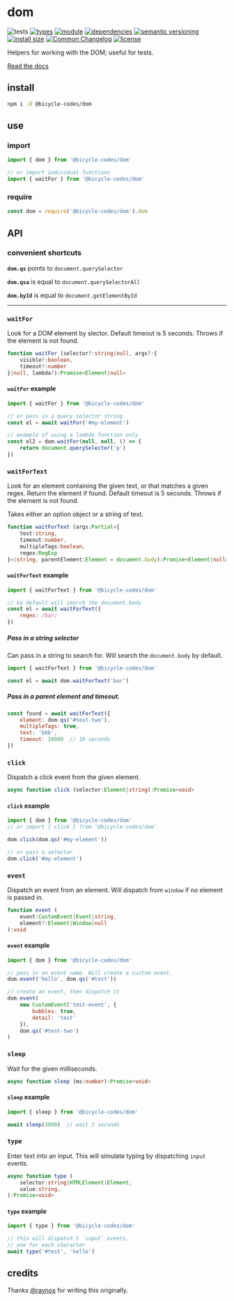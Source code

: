 # dom
![tests](https://github.com/bicycle-codes/dom/actions/workflows/nodejs.yml/badge.svg)
[![types](https://img.shields.io/npm/types/msgpackr?style=flat-square)](README.md)
[![module](https://img.shields.io/badge/module-ESM%2FCJS-blue?style=flat-square)](README.md)
[![dependencies](https://img.shields.io/badge/dependencies-zero-brightgreen.svg?style=flat-square)](package.json)
[![semantic versioning](https://img.shields.io/badge/semver-2.0.0-blue?logo=semver&style=flat-square)](https://semver.org/)
[![install size](https://flat.badgen.net/packagephobia/install/@bicycle-codes/dom)](https://packagephobia.com/result?p=@bicycle-codes/dom)
[![Common Changelog](https://nichoth.github.io/badge/common-changelog.svg)](https://common-changelog.org)
[![license](https://img.shields.io/badge/license-MIT-brightgreen.svg?style=flat-square)](LICENSE)

Helpers for working with the DOM; useful for tests.

[Read the docs](https://bicycle-codes.github.io/dom/)

## install
```sh
npm i -D @bicycle-codes/dom
```

## use

### import
```js
import { dom } from '@bicycle-codes/dom'

// or import individual functions
import { waitFor } from '@bicycle-codes/dom'
```

### require
```js
const dom = require('@bicycle-codes/dom').dom
```

## API

### convenient shortcuts

__`dom.qs`__ points to `document.querySelector`

__`dom.qsa`__ is equal to `document.querySelectorAll`

__`dom.byId`__ is equal to `document.getElementById`


-------


### `waitFor`
Look for a DOM element by slector. Default timeout is 5 seconds. Throws if the element is not found.

```ts
function waitFor (selector?:string|null, args?:{
    visible?:boolean,
    timeout?:number
}|null, lambda?):Promise<Element|null>
```

#### `waitFor` example
```js
import { waitFor } from '@bicycle-codes/dom'

// or pass in a query selector string
const el = await waitFor('#my-element')

// example of using a lambda function only
const el2 = dom.waitFor(null, null, () => {
    return document.querySelector('p')
})
```

### `waitForText`
Look for an element containing the given text, or that matches a given regex. Return the element if found. Default timeout is 5 seconds. Throws if the element is not found.

Takes either an option object or a string of text.

```ts
function waitForText (args:Partial<{
    text:string,
    timeout:number,
    multipleTags:boolean,
    regex:RegExp
}>|string, parentElement:Element = document.body):Promise<Element|null>
```

#### `waitForText` example

```js
import { waitForText } from '@bicycle-codes/dom'

// by default will search the document.body
const el = await waitForText({
    regex: /bar/
})
```

##### Pass in a string selector
Can pass in a string to search for. Will search the `document.body` by default.

```js
import { waitForText } from '@bicycle-codes/dom'

const el = await dom.waitForText('bar')
```

##### Pass in a parent element and timeout.
```js
const found = await waitForText({
    element: dom.qs('#test-two'),
    multipleTags: true,
    text: 'bbb',
    timeout: 10000  // 10 seconds
})
```

### `click`
Dispatch a click event from the given element.

```ts
async function click (selector:Element|string):Promise<void>
```

#### `click` example

```js
import { dom } from '@bicycle-codes/dom'
// or import { click } from '@bicycle-codes/dom'

dom.click(dom.qs('#my-element'))

// or pass a selector
dom.click('#my-element')
```

### `event`
Dispatch an event from an element. Will dispatch from `window` if no element is passed in.

```ts
function event (
    event:CustomEvent|Event|string,
    element?:Element|Window|null
):void
```

#### `event` example
```js
import { dom } from '@bicycle-codes/dom'

// pass in an event name. Will create a custom event.
dom.event('hello', dom.qs('#test'))

// create an event, then dispatch it
dom.event(
    new CustomEvent('test-event', {
        bubbles: true,
        detail: 'test'
    }),
    dom.qs('#test-two')
)
```

### `sleep`
Wait for the given milliseconds.

```ts
async function sleep (ms:number):Promise<void>
```

#### `sleep` example
```js
import { sleep } from '@bicycle-codes/dom'

await sleep(3000)  // wait 3 seconds
```

### `type`
Enter text into an input. This will simulate typing by dispatching `input` events.

```ts
async function type (
    selector:string|HTMLElement|Element,
    value:string,
):Promise<void>
```

#### `type` example

```js
import { type } from '@bicycle-codes/dom'

// this will dispatch 5 `input` events,
// one for each character
await type('#test', 'hello')
```

## credits

Thanks [@raynos](https://github.com/raynos/) for writing this originally.
